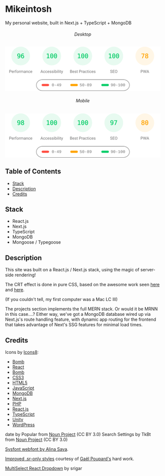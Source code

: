 # Mikeintosh

My personal website, built in Next.js + TypeScript + MongoDB

###### <center>Desktop</center>

![Lighthouse Desktop](lighthouse_results/desktop/pagespeed.svg)

###### <center>Mobile</center>
![Lighthouse Mobile](lighthouse_results/mobile/pagespeed.svg)

## Table of Contents

- [Stack](#stack)
- [Description](#description)
- [Credits](#credits)

## Stack

- React.js
- Next.js
- TypeScript
- MongoDB
- Mongoose / Typegoose

## Description

This site was built on a React.js / Next.js stack, using the magic of server-side rendering!

The CRT effect is done in pure CSS, based on the awesome work seen [here](http://aleclownes.com/2017/02/01/crt-display.html) and [here](https://codepen.io/lbebber/pen/XJRdrV).

(If you couldn't tell, my first computer was a Mac LC III)

The projects section implements the full MERN stack. Or would it be MRNN in this case....? Either way, we've got a MongoDB database wired up via Next.js's route handling feature, with dynamic app routing for the frontend that takes advantage of Next's SSG features for minimal load times.

## Credits

Icons by [Icons8](https://icons8.com):
- [Bomb](https://icons8.com/icon/80098/explosive)
- [React](https://icons8.com/icon/122637/react)
- [Bomb](https://icons8.com/icon/80098/explosive)
- [CSS3](https://icons8.com/icon/38272/css3)
- [HTML5](https://icons8.com/icon/23028/html-5)
- [JavaScript](https://icons8.com/icon/39854/javascript)
- [MongoDB](https://icons8.com/icon/74402/mongodb)
- [Next.js](https://icons8.com/icon/yUdJlcKanVbh/next.js)
- [PHP](https://icons8.com/icon/39856/php-logo)
- [React.js](https://icons8.com/icon/122637/react)
- [TypeScript](https://icons8.com/icon/cHBUT9SmrD2V/typescript)
- [Unity](https://icons8.com/icon/39848/unity)
- [WordPress](https://icons8.com/icon/12510/wordpress)

date by Popular from [Noun Project](https://thenounproject.com/browse/icons/term/date/) (CC BY 3.0)
Search Settings by TkBt from [Noun Project](https://thenounproject.com/browse/icons/term/search-settings/) (CC BY 3.0)

[Sysfont webfont by Alina Sava](https://fontsarena.com/sysfont-by-alina-sava/).

[Improved .sr-only styles](https://gist.github.com/ffoodd/000b59f431e3e64e4ce1a24d5bb36034) courtesy of [Gaël Poupard's](https://gist.github.com/ffoodd) hard work.

[MultiSelect React Dropdown](https://github.com/srigar/multiselect-react-dropdown) by srigar
